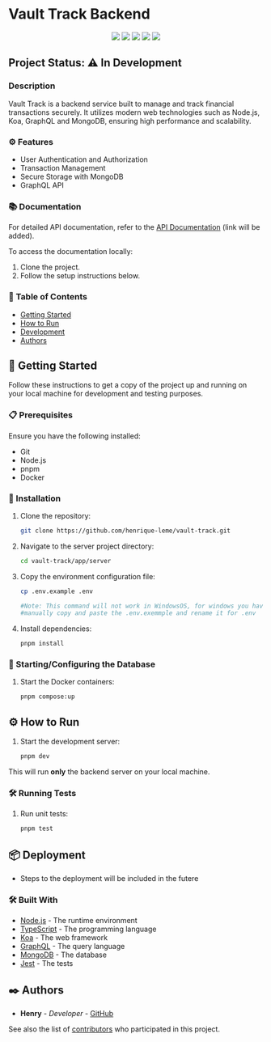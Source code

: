 # Vault Track Backend

<p align="center">
  <img src="https://img.shields.io/static/v1?label=Node.js&message=runtime&color=green&style=for-the-badge&logo=node.js"/>
  <img src="https://img.shields.io/static/v1?label=TypeScript&message=language&color=blue&style=for-the-badge&logo=typescript"/>
  <img src="https://img.shields.io/static/v1?label=Koa&message=framework&color=yellow&style=for-the-badge&logo=koa"/>
  <img src="https://img.shields.io/static/v1?label=GraphQL&message=query%20language&color=orange&style=for-the-badge&logo=graphql"/>
  <img src="https://img.shields.io/static/v1?label=Jest&message=test%20framework&color=brightgreen&style=for-the-badge&logo=jest"/>

</p>

## Project Status: ⚠️ In Development

### Description

Vault Track is a backend service built to manage and track financial transactions securely. It utilizes modern web technologies such as Node.js, Koa, GraphQL and MongoDB, ensuring high performance and scalability.

### ⚙️ Features

- User Authentication and Authorization
- Transaction Management
- Secure Storage with MongoDB
- GraphQL API

### 📚 Documentation

For detailed API documentation, refer to the [API Documentation](#) (link will be added).

To access the documentation locally:

1. Clone the project.
2. Follow the setup instructions below.

### 📝 Table of Contents

- [Getting Started](#getting-started)
- [How to Run](#how-to-run)
- [Development](#development)
- [Authors](#authors)

## 🚀 Getting Started

Follow these instructions to get a copy of the project up and running on your local machine for development and testing purposes.

### 📋 Prerequisites

Ensure you have the following installed:

- Git
- Node.js
- pnpm
- Docker

### 🔧 Installation

1. Clone the repository:

   ```sh
   git clone https://github.com/henrique-leme/vault-track.git
   ```

2. Navigate to the server project directory:

   ```sh
   cd vault-track/app/server
   ```

3. Copy the environment configuration file:

   ```sh
   cp .env.example .env

   #Note: This command will not work in WindowsOS, for windows you have to
   #manually copy and paste the .env.exemmple and rename it for .env
   ```

4. Install dependencies:
   ```sh
   pnpm install
   ```

### 🔌 Starting/Configuring the Database

1. Start the Docker containers:
   ```sh
   pnpm compose:up
   ```

## ⚙️ How to Run

1. Start the development server:
   ```sh
   pnpm dev
   ```

This will run **only** the backend server on your local machine.

### 🛠 Running Tests

1. Run unit tests:
   ```sh
   pnpm test
   ```

## 📦 Deployment

- Steps to the deployment will be included in the futere

### 🛠️ Built With

- [Node.js](https://nodejs.org/) - The runtime environment
- [TypeScript](https://www.typescriptlang.org/) - The programming language
- [Koa](https://koajs.com/) - The web framework
- [GraphQL](https://graphql.org/) - The query language
- [MongoDB](https://www.mongodb.com/) - The database
- [Jest](https://jestjs.io/) - The tests

## ✒️ Authors

- **Henry** - _Developer_ - [GitHub](https://github.com/henrique-leme)

See also the list of [contributors](https://github.com/henrique-leme/vault-track/contributors) who participated in this project.
